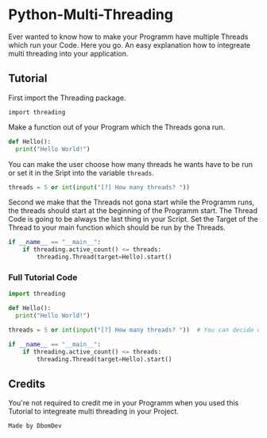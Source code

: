# Python-Multi-Threading
Ever wanted to know how to make your Programm have multiple Threads which run your Code. Here you go. An easy explanation how to integreate multi threading into your application.

## Tutorial
First import the Threading package.
```
import threading
```

Make a function out of your Program which the Threads gona run.
```python
def Hello():
  print("Hello World!")
```

You can make the user choose how many threads he wants have to be run or set it in the Sript into the variable `threads`.
```python
threads = 5 or int(input("[?] How many threads? "))
```

Second we make that the Threads not gona start while the Programm runs, the threads should start at the beginning of the Programm start. The Thread Code is going to be always the last thing in your Script. Set the Target of the Thread to your main function which should be run by the Threads.
```python
if __name__ == "__main__":
    if threading.active_count() <= threads:
        threading.Thread(target=Hello).start()
```

### Full Tutorial Code
```python
import threading

def Hello():
  print("Hello World!")

threads = 5 or int(input("[?] How many threads? "))  # You can decide which of this methods you use.

if __name__ == "__main__":
    if threading.active_count() <= threads:
        threading.Thread(target=Hello).start()
```


## Credits
You're not required to credit me in your Programm when you used this Tutorial to integreate multi threading in your Project.
```
Made by DbomDev
```
